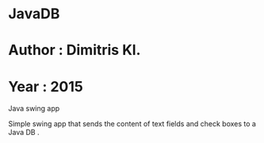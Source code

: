# JavaDB
# Author : Dimitris Kl.
# Year : 2015
Java swing app

Simple swing app that sends the content of text fields and check boxes to a Java DB .
